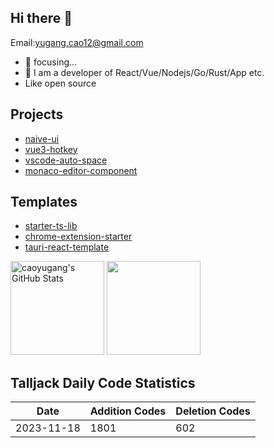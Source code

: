 ## Hi there 👋
Email:yugang.cao12@gmail.com

- 🔭 focusing...
- 🌱 I am a developer of React/Vue/Nodejs/Go/Rust/App etc.
-  Like open source

## Projects

- [naive-ui](https://github.com/tusen-ai/naive-ui)
- [vue3-hotkey](https://github.com/Talljack/vue3-hotKey)
- [vscode-auto-space](https://github.com/Talljack/vscode-auto-space)
- [monaco-editor-component](https://github.com/Talljack/monaco-editor-component)

## Templates

- [starter-ts-lib](https://github.com/Talljack/starter-ts-lib)
- [chrome-extension-starter](https://github.com/Talljack/chrome-extension-starter)
- [tauri-react-template](https://github.com/Talljack/tauri-react-template)

<div>
  <img height="150em" src="https://github-readme-stats.vercel.app/api?username=Talljack&show_icons=true&layout=compact&hide=stars&count_private=true" alt="caoyugang's GitHub Stats"/>
  <img height="150em" src="https://github-readme-stats.vercel.app/api/top-langs/?username=Talljack&layout=compact&count_private=true&hide=html" />
</div>

<!-- START_STATS -->

## Talljack Daily Code Statistics

| Date       | Addition Codes | Deletion Codes |
|------------|-----------|-----------|
| 2023-11-18 | 1801 | 602 |

<!-- END_STATS -->